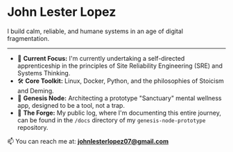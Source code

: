# John Lester Lopez

I build calm, reliable, and humane systems in an age of digital fragmentation.

---

-   🌱 **Current Focus:** I'm currently undertaking a self-directed apprenticeship in the principles of Site Reliability Engineering (SRE) and Systems Thinking.
-   🛠️ **Core Toolkit:** Linux, Docker, Python, and the philosophies of Stoicism and Deming.
-   🔭 **Genesis Node:** Architecting a prototype "Sanctuary" mental wellness app, designed to be a tool, not a trap.
-   📜 **The Forge:** My public log, where I'm documenting this entire journey, can be found in the `/docs` directory of my `genesis-node-prototype` repository.

📫 You can reach me at: **johnlesterlopez07@gmail.com**
